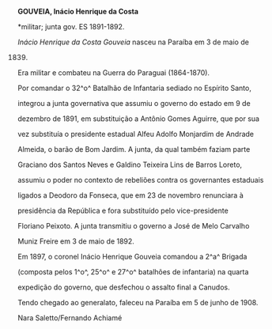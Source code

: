 **GOUVEIA, Inácio Henrique da Costa**



\*militar; junta gov. ES 1891-1892.



*Inácio Henrique da Costa Gouveia* nasceu na Paraíba em 3 de maio de

1839.



Era militar e combateu na Guerra do Paraguai (1864-1870).



Por comandar o 32^o^ Batalhão de Infantaria sediado no Espírito Santo,

integrou a junta governativa que assumiu o governo do estado em 9 de

dezembro de 1891, em substituição a Antônio Gomes Aguirre, que por sua

vez substituía o presidente estadual Alfeu Adolfo Monjardim de Andrade

Almeida, o barão de Bom Jardim. A junta, da qual também faziam parte

Graciano dos Santos Neves e Galdino Teixeira Lins de Barros Loreto,

assumiu o poder no contexto de rebeliões contra os governantes estaduais

ligados a Deodoro da Fonseca, que em 23 de novembro renunciara à

presidência da República e fora substituído pelo vice-presidente

Floriano Peixoto. A junta transmitiu o governo a José de Melo Carvalho

Muniz Freire em 3 de maio de 1892.



Em 1897, o coronel Inácio Henrique Gouveia comandou a 2^a^ Brigada

(composta pelos 1^o^, 25^o^ e 27^o^ batalhões de infantaria) na quarta

expedição do governo, que desfechou o assalto final a Canudos.



Tendo chegado ao generalato, faleceu na Paraíba em 5 de junho de 1908.



Nara Saletto/Fernando Achiamé



